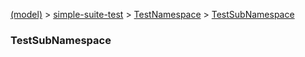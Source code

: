 [(model)](/_model_) &gt; [simple-suite-test](/simple-suite-test) &gt; [TestNamespace](/simple-suite-test/testnamespace) &gt; [TestSubNamespace](/simple-suite-test/testsubnamespace)

### TestSubNamespace

